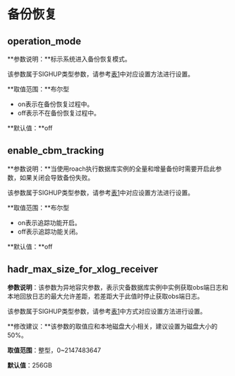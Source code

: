 # 备份恢复<a name="ZH-CN_TOPIC_0000001083079268"></a>

## operation\_mode<a name="section0169133413323"></a>

**参数说明：**标示系统进入备份恢复模式。

该参数属于SIGHUP类型参数，请参考[表1](../DatabaseAdministrationGuide/参数设置.md#zh-cn_topic_0283137176_zh-cn_topic_0237121562_zh-cn_topic_0059777490_t91a6f212010f4503b24d7943aed6d846)中对应设置方法进行设置。

**取值范围：**布尔型

-   on表示在备份恢复过程中。
-   off表示不在备份恢复过程中。

**默认值：**off

## enable\_cbm\_tracking<a name="section1232751104711"></a>

**参数说明：**当使用roach执行数据库实例的全量和增量备份时需要开启此参数，如果关闭会导致备份失败。

该参数属于SIGHUP类型参数，请参考[表1](../DatabaseAdministrationGuide/参数设置.md#zh-cn_topic_0283137176_zh-cn_topic_0237121562_zh-cn_topic_0059777490_t91a6f212010f4503b24d7943aed6d846)中对应设置方法进行设置。

**取值范围：**布尔型

-   on表示追踪功能开启。
-   off表示追踪功能关闭。

**默认值：**off

## hadr\_max\_size\_for\_xlog\_receiver<a name="section1662819356167"></a>

**参数说明**：该参数为异地容灾参数，表示灾备数据库实例中实例获取obs端日志和本地回放日志的最大允许差距，若差距大于此值时停止获取obs端日志。

该参数属于SIGHUP类型参数，请参考[表1](../DatabaseAdministrationGuide/参数设置.md#zh-cn_topic_0283137176_zh-cn_topic_0237121562_zh-cn_topic_0059777490_t91a6f212010f4503b24d7943aed6d846)中方式对应设置方法进行设置。

**修改建议：**该参数的取值应和本地磁盘大小相关，建议设置为磁盘大小的50%。

**取值范围**：整型，0\~2147483647‬

**默认值**：256GB

